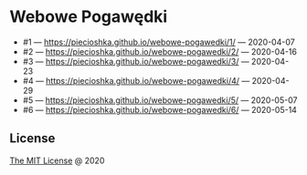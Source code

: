 # Webowe Pogawędki

* #1 — <https://piecioshka.github.io/webowe-pogawedki/1/> — 2020-04-07
* #2 — <https://piecioshka.github.io/webowe-pogawedki/2/> — 2020-04-16
* #3 — <https://piecioshka.github.io/webowe-pogawedki/3/> — 2020-04-23
* #4 — <https://piecioshka.github.io/webowe-pogawedki/4/> — 2020-04-29
* #5 — <https://piecioshka.github.io/webowe-pogawedki/5/> — 2020-05-07
* #6 — <https://piecioshka.github.io/webowe-pogawedki/6/> — 2020-05-14

## License

[The MIT License](http://piecioshka.mit-license.org) @ 2020
